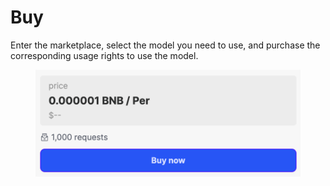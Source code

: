 # Buy

Enter the marketplace, select the model you need to use, and purchase the corresponding usage rights to use the model.

<figure><img src="../../.gitbook/assets/marketplace-buy.png" alt="" width="563"><figcaption></figcaption></figure>



